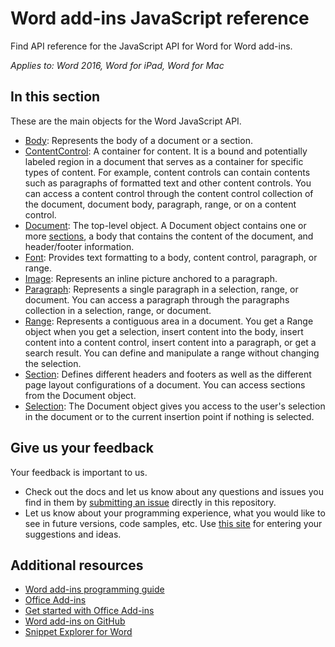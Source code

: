 # Word add-ins JavaScript reference

Find API reference for the JavaScript API for Word for Word add-ins.

_Applies to: Word 2016, Word for iPad, Word for Mac_

## In this section

These are the main objects for the Word JavaScript API.

* [Body](body.md): Represents the body of a document or a section.
* [ContentControl](contentcontrol.md): A container for content. It is a bound and
 potentially labeled region in a document that serves as a container for specific types of content. For example, content
 controls can contain contents such as paragraphs of formatted text and other content controls. You can access a
 content control through the content control collection of the document, document body, paragraph, range, or on a content control.
* [Document](document.md): The top-level object. A Document object contains one or more
[sections](section.md), a body that contains the content of the document, and header/footer information.
* [Font](font.md): Provides text formatting to a body, content control, paragraph, or range.
* [Image](inlinepicture.md): Represents an inline picture anchored to a paragraph.
* [Paragraph](paragraph.md): Represents a single paragraph in a selection, range, or document.
You can access a paragraph through the paragraphs collection in a selection, range, or document.
* [Range](range.md): Represents a contiguous area in a document. You get a Range object when you
 get a selection, insert content into the body, insert content into a content control, insert content into a paragraph,
 or get a search result. You can define and manipulate a range without changing the selection.
* [Section](section.md):  Defines different headers and footers as well as the different page layout configurations of a document. You can access sections from the Document object.
* [Selection](document.md#getselection): The Document object gives you access to the user's selection in the document or to the current insertion point if nothing is selected.

## Give us your feedback

Your feedback is important to us.

* Check out the docs and let us know about any questions and issues you find in them by [submitting an issue](https://github.com/OfficeDev/office-js-docs/issues) directly in this repository.
* Let us know about your programming experience, what you would like to see in future versions, code samples, etc. Use [this site](http://officespdev.uservoice.com/) for entering your suggestions and ideas.

## Additional resources

* [Word add-ins programming guide](../../word/word-add-ins-programming-overview.md)
* [Office Add-ins](https://msdn.microsoft.com/en-us/library/office/jj220060.aspx)
* [Get started with Office Add-ins](http://dev.office.com/getting-started/addins)
* [Word add-ins on GitHub](https://github.com/OfficeDev?utf8=%E2%9C%93&query=Word)
* [Snippet Explorer for Word](http://officesnippetexplorer.azurewebsites.net/#/snippets/word)
